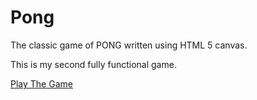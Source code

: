 # Pong

The classic game of PONG written using HTML 5 canvas.

This is my second fully functional game.

[Play The Game](https://jsfiddle.net/craigm/vyxbk320/embedded/result/)